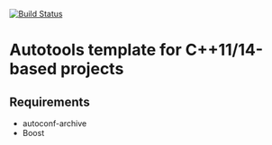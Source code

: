 [![Build Status](https://travis-ci.org/mpoullet/autotools-cpp-template.svg?branch=master)](https://travis-ci.org/mpoullet/autotools-cpp-template)

# Autotools template for C++11/14-based projects

## Requirements

* autoconf-archive
* Boost

